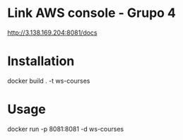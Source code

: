 # Link AWS console - Grupo 4

http://3.138.169.204:8081/docs

# Installation

docker build . -t ws-courses

# Usage

docker run -p 8081:8081 -d ws-courses
